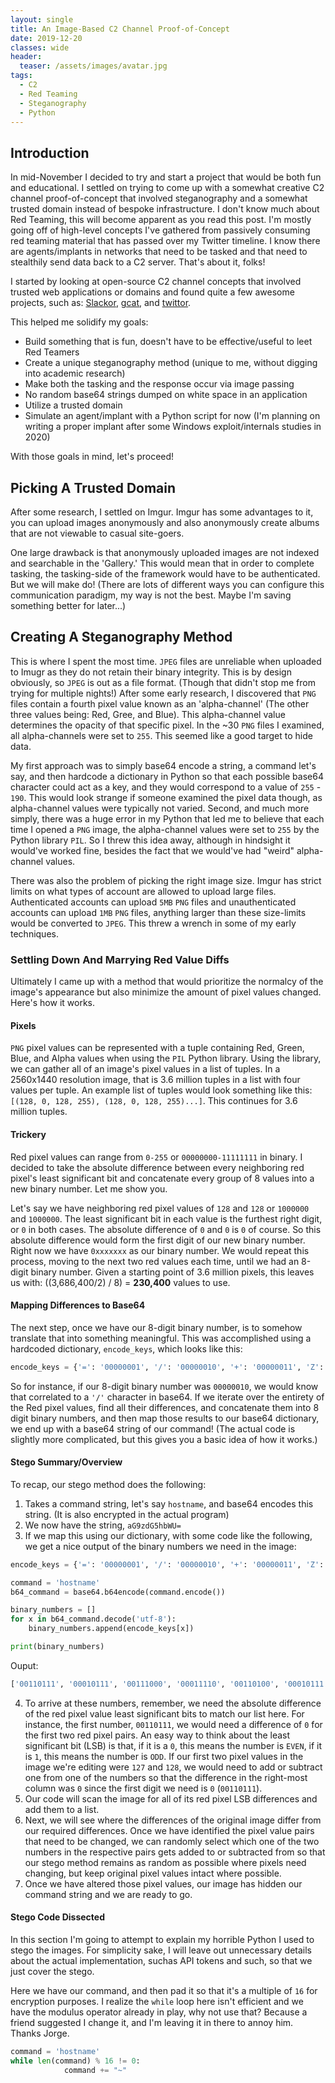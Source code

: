 ```yaml
---
layout: single
title: An Image-Based C2 Channel Proof-of-Concept 
date: 2019-12-20
classes: wide
header:
  teaser: /assets/images/avatar.jpg
tags:
  - C2
  - Red Teaming
  - Steganography 
  - Python
---
```


## Introduction
In mid-November I decided to try and start a project that would be both fun and educational. I settled on trying to come up with a somewhat creative C2 channel proof-of-concept that involved steganography and a somewhat trusted domain instead of bespoke infrastructure. I don't know much about Red Teaming, this will become apparent as you read this post. I'm mostly going off of high-level concepts I've gathered from passively consuming red teaming material that has passed over my Twitter timeline. I know there are agents/implants in networks that need to be tasked and that need to stealthily send data back to a C2 server. That's about it, folks!

I started by looking at open-source C2 channel concepts that involved trusted web applications or domains and found quite a few awesome projects, such as: [Slackor](https://github.com/Coalfire-Research/Slackor), [gcat](https://github.com/byt3bl33d3r/gcat), and [twittor](https://github.com/PaulSec/twittor). 

This helped me solidify my goals:
+ Build something that is fun, doesn't have to be effective/useful to leet Red Teamers
+ Create a unique steganography method (unique to me, without digging into academic research)
+ Make both the tasking and the response occur via image passing
+ No random base64 strings dumped on white space in an application
+ Utilize a trusted domain
+ Simulate an agent/implant with a Python script for now (I'm planning on writing a proper implant after some Windows exploit/internals studies in 2020)

With those goals in mind, let's proceed!

## Picking A Trusted Domain
After some research, I settled on Imgur. Imgur has some advantages to it, you can upload images anonymously and also anonymously create albums that are not viewable to casual site-goers. 

One large drawback is that anonymously uploaded images are not indexed and searchable in the 'Gallery.' This would mean that in order to complete tasking, the tasking-side of the framework would have to be authenticated. But we will make do! (There are lots of different ways you can configure this communication paradigm, my way is not the best. Maybe I'm saving something better for later...)

## Creating A Steganography Method
This is where I spent the most time. `JPEG` files are unreliable when uploaded to Imugr as they do not retain their binary integrity. This is by design obviously, so `JPEG` is out as a file format. (Though that didn't stop me from trying for multiple nights!) After some early research, I discovered that `PNG` files contain a fourth pixel value known as an 'alpha-channel' (The other three values being: Red, Gree, and Blue). This alpha-channel value determines the opacity of that specific pixel. In the ~30 `PNG` files I examined, all alpha-channels were set to `255`. This seemed like a good target to hide data. 

My first approach was to simply base64 encode a string, a command let's say, and then hardcode a dictionary in Python so that each possible base64 character could act as a key, and they would correspond to a value of `255` - `190`. This would look strange if someone examined the pixel data though, as alpha-channel values were typically not varied. Second, and much more simply, there was a huge error in my Python that led me to believe that each time I opened a `PNG` image, the alpha-channel values were set to `255` by the Python library `PIL`. So I threw this idea away, although in hindsight it would've worked fine, besides the fact that we would've had "weird" alpha-channel values. 

There was also the problem of picking the right image size. Imgur has strict limits on what types of account are allowed to upload large files. Authenticated accounts can upload `5MB` `PNG` files and unauthenticated accounts can upload `1MB` `PNG` files, anything larger than these size-limits would be converted to `JPEG`. This threw a wrench in some of my early techniques. 

### Settling Down And Marrying Red Value Diffs
Ultimately I came up with a method that would prioritize the normalcy of the image's appearance but also minimize the amount of pixel values changed. Here's how it works. 

#### Pixels
`PNG` pixel values can be represented with a tuple containing Red, Green, Blue, and Alpha values when using the `PIL` Python library. Using the library, we can gather all of an image's pixel values in a list of tuples. In a 2560x1440 resolution image, that is 3.6 million tuples in a list with four values per tuple. An example list of tuples would look something like this: `[(128, 0, 128, 255), (128, 0, 128, 255)...]`. This continues for 3.6 million tuples. 

#### Trickery
Red pixel values can range from `0-255` or `00000000-11111111` in binary. I decided to take the absolute difference between every neighboring red pixel's least significant bit and concatenate every group of 8 values into a new binary number. Let me show you. 

Let's say we have neighboring red pixel values of `128` and `128` or `1000000` and `1000000`. The least significant bit in each value is the furthest right digit, or `0` in both cases. The absolute difference of `0` and `0` is `0` of course. So this absolute difference would form the first digit of our new binary number. Right now we have `0xxxxxxx` as our binary number. We would repeat this process, moving to the next two red values each time, until we had an 8-digit binary number. Given a starting point of 3.6 million pixels, this leaves us with: ((3,686,400/2) / 8) = **230,400** values to use. 

#### Mapping Differences to Base64
The next step, once we have our 8-digit binary number, is to somehow translate that into something meaningful. This was accomplished using a hardcoded dictionary, `encode_keys`, which looks like this:
```python
encode_keys = {'=': '00000001', '/': '00000010', '+': '00000011', 'Z': '00000100', 'Y': '00000101', 'X': '00000110', 'W': '00000111', 'V': '00001000', 'U': '00001001', 'T': '00001010', 'S': '00001011', 'R': '00001100', 'Q': '00001101', 'P': '00001110', 'O': '00001111', 'N': '00010000', 'M': '00010001', 'L': '00010010', 'K': '00010011', 'J': '00010100', 'I': '00010101', 'H': '00010110', 'G': '00010111', 'F': '00011000', 'E': '00011001', 'D': '00011010', 'C': '00011011', 'B': '00011100', 'A': '00011101', 'z': '00011110', 'y': '00011111', 'x': '00100000', 'w': '00100001', 'v': '00100010', 'u': '00100011', 't': '00100100', 's': '00100101', 'r': '00100110', 'q': '00100111', 'p': '00101000', 'o': '00101001', 'n': '00101010', 'm': '00101011', 'l': '00101100', 'k': '00101101', 'j': '00101110', 'i': '00101111', 'h': '00110000', 'g': '00110001', 'f': '00110010', 'e': '00110011', 'd': '00110100', 'c': '00110101', 'b': '00110110', 'a': '00110111', '9': '00111000', '8': '00111001', '7': '00111010', '6': '00111011', '5': '00111100', '4': '00111101', '3': '00111110', '2': '00111111', '1': '01000000', '0': '01000001'}
```

So for instance, if our 8-digit binary number was `00000010`, we would know that correlated to a `'/'` character in base64. If we iterate over the entirety of the Red pixel values, find all their differences, and concatenate them into 8 digit binary numbers, and then map those results to our base64 dictionary, we end up with a base64 string of our command! (The actual code is slightly more complicated, but this gives you a basic idea of how it works.)

#### Stego Summary/Overview
To recap, our stego method does the following:
1. Takes a command string, let's say `hostname`, and base64 encodes this string. (It is also encrypted in the actual program)
2. We now have the string, `aG9zdG5hbWU=`
3. If we map this using our dictionary, with some code like the following, we get a nice output of the binary numbers we need in the image: 
```python
encode_keys = {'=': '00000001', '/': '00000010', '+': '00000011', 'Z': '00000100', 'Y': '00000101', 'X': '00000110', 'W': '00000111', 'V': '00001000', 'U': '00001001', 'T': '00001010', 'S': '00001011', 'R': '00001100', 'Q': '00001101', 'P': '00001110', 'O': '00001111', 'N': '00010000', 'M': '00010001', 'L': '00010010', 'K': '00010011', 'J': '00010100', 'I': '00010101', 'H': '00010110', 'G': '00010111', 'F': '00011000', 'E': '00011001', 'D': '00011010', 'C': '00011011', 'B': '00011100', 'A': '00011101', 'z': '00011110', 'y': '00011111', 'x': '00100000', 'w': '00100001', 'v': '00100010', 'u': '00100011', 't': '00100100', 's': '00100101', 'r': '00100110', 'q': '00100111', 'p': '00101000', 'o': '00101001', 'n': '00101010', 'm': '00101011', 'l': '00101100', 'k': '00101101', 'j': '00101110', 'i': '00101111', 'h': '00110000', 'g': '00110001', 'f': '00110010', 'e': '00110011', 'd': '00110100', 'c': '00110101', 'b': '00110110', 'a': '00110111', '9': '00111000', '8': '00111001', '7': '00111010', '6': '00111011', '5': '00111100', '4': '00111101', '3': '00111110', '2': '00111111', '1': '01000000', '0': '01000001'}

command = 'hostname'
b64_command = base64.b64encode(command.encode())

binary_numbers = []
for x in b64_command.decode('utf-8'):
	binary_numbers.append(encode_keys[x])

print(binary_numbers)
```

Ouput:
```python
['00110111', '00010111', '00111000', '00011110', '00110100', '00010111', '00111100', '00110000', '00110110', '00000111', '00001001', '00000001']
```

4. To arrive at these numbers, remember, we need the absolute difference of the red pixel value least significant bits to match our list here. For instance, the first number, `00110111`, we would need a difference of `0` for the first two red pixel pairs. An easy way to think about the least significant bit (LSB) is that, if it is a `0`, this means the number is `EVEN`, if it is `1`, this means the number is `ODD`. If our first two pixel values in the image we're editing were `127` and `128`, we would need to add or subtract one from one of the numbers so that the difference in the right-most column was `0` since the first digit we need is `0` (`00110111`). 
5. Our code will scan the image for all of its red pixel LSB differences and add them to a list. 
6. Next, we will see where the differences of the original image differ from our required differences. Once we have identified the pixel value pairs that need to be changed, we can randomly select which one of the two numbers in the respective pairs gets added to or subtracted from so that our stego method remains as random as possible where pixels need changing, but keep original pixel values intact where possible. 
7. Once we have altered those pixel values, our image has hidden our command string and we are ready to go. 

#### Stego Code Dissected
In this section I'm going to attempt to explain my horrible Python I used to stego the images. For simplicity sake, I will leave out unnecessary details about the actual implementation, suchas API tokens and such, so that we just cover the stego. 

Here we have our command, and then pad it so that it's a multiple of `16` for encryption purposes. I realize the `while` loop here isn't efficient and we have the modulus operator already in play, why not use that? Because a friend suggested I change it, and I'm leaving it in there to annoy him. Thanks Jorge. 
```python
command = 'hostname'
while len(command) % 16 != 0:
			command += "~"
```








